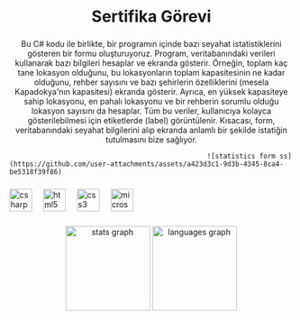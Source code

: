 <h1 align="center">Sertifika Görevi</h1>

###

<p align="center">Bu C# kodu ile birlikte, bir programın içinde bazı seyahat istatistiklerini gösteren bir formu oluşturuyoruz. Program, veritabanındaki verileri kullanarak bazı bilgileri hesaplar ve ekranda gösterir. Örneğin, toplam kaç tane lokasyon olduğunu, bu lokasyonların toplam kapasitesinin ne kadar olduğunu, rehber sayısını ve bazı şehirlerin özelliklerini (mesela Kapadokya'nın kapasitesi) ekranda gösterir. Ayrıca, en yüksek kapasiteye sahip lokasyonu, en pahalı lokasyonu ve bir rehberin sorumlu olduğu lokasyon sayısını da hesaplar. Tüm bu veriler, kullanıcıya kolayca gösterilebilmesi için etiketlerde (label) görüntülenir. Kısacası, form, veritabanındaki seyahat bilgilerini alıp ekranda anlamlı bir şekilde istatiğin tutulmasını bize sağlıyor.</p>

                                                     ![statistics form ss](https://github.com/user-attachments/assets/a423d3c1-9d3b-4345-8ca4-be5318f39f86)




###

<div align="left">
  <img src="https://cdn.jsdelivr.net/gh/devicons/devicon/icons/csharp/csharp-original.svg" height="40" alt="csharp logo"  />
  <img width="12" />
  <img src="https://cdn.jsdelivr.net/gh/devicons/devicon/icons/html5/html5-original.svg" height="40" alt="html5 logo"  />
  <img width="12" />
  <img src="https://cdn.jsdelivr.net/gh/devicons/devicon/icons/css3/css3-original.svg" height="40" alt="css3 logo"  />
  <img width="12" />
  <img src="https://cdn.jsdelivr.net/gh/devicons/devicon/icons/microsoftsqlserver/microsoftsqlserver-plain.svg" height="40" alt="microsoftsqlserver logo"  />
</div>

###

<div align="center">
  <img src="https://github-readme-stats.vercel.app/api?username=pamukcuogluyunus&hide_title=false&hide_rank=false&show_icons=true&include_all_commits=true&count_private=true&disable_animations=false&theme=dracula&locale=en&hide_border=false&order=1" height="150" alt="stats graph"  />
  <img src="https://github-readme-stats.vercel.app/api/top-langs?username=pamukcuogluyunus&locale=en&hide_title=false&layout=compact&card_width=320&langs_count=5&theme=dracula&hide_border=false&order=2" height="150" alt="languages graph"  />
</div>

###
